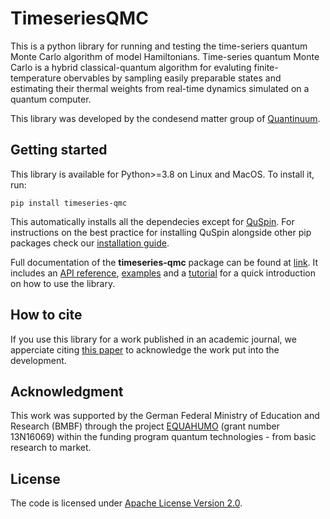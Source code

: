 # TimeseriesQMC

This is a python library for running and testing the time-seriers quantum Monte Carlo algorithm of model Hamiltonians.
Time-series quantum Monte Carlo is a hybrid classical-quantum algorithm for evaluting finite-temperature obervables 
by sampling easily preparable states and estimating their thermal weights from real-time dynamics simulated on a quantum
computer.

This library was developed by the condesend matter group of [Quantinuum](https://www.quantinuum.com/).

## Getting started

This library is available for Python>=3.8 on Linux and MacOS.
To install it, run:

```shell
pip install timeseries-qmc
```

This automatically installs all the dependecies except for [QuSpin](https://quspin.github.io/QuSpin/index.html).
For instructions on the best practice for installing QuSpin alongside other pip packages check our [installation guide]().


Full documentation of the **timeseries-qmc** package can be found at [link]().
It includes an [API reference](), [examples]() and a [tutorial]() for a quick introduction on how to use the library.

## How to cite

If you use this library for a work published in an academic journal, we apperciate citing 
[this paper](https://arxiv.org/abs/2305.19322) to acknowledge the work put into the development.

## Acknowledgment

This work was supported by the German Federal Ministry of Education and Research (BMBF) through the project 
[EQUAHUMO](https://www.quantentechnologien.de/forschung/foerderung/anwendungsnetzwerk-fuer-das-quantencomputing/equahumo.html)
(grant number 13N16069) within the funding program quantum technologies - from basic research to market.


## License

The code is licensed under [Apache License Version 2.0](https://www.apache.org/licenses/LICENSE-2.0.txt).
